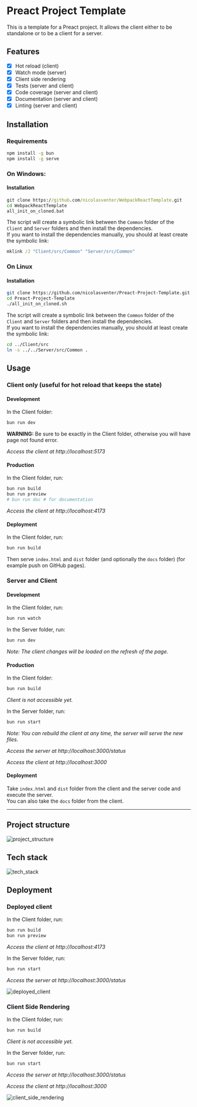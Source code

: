 # Preact Project Template

This is a template for a Preact project. It allows the client either to be standalone or to be a client for a server.

## Features

- [x] Hot reload (client)
- [x] Watch mode (server)
- [x] Client side rendering
- [x] Tests (server and client)
- [x] Code coverage (server and client)
- [x] Documentation (server and client)
- [x] Linting (server and client)

## Installation

### Requirements

```sh
npm install -g bun
npm install -g serve
```

### On Windows:

#### Installation

```bat
git clone https://github.com/nicolasventer/WebpackReactTemplate.git
cd WebpackReactTemplate
all_init_on_cloned.bat
```

The script will create a symbolic link between the `Common` folder of the `Client` and `Server` folders and then install the dependencies.  
If you want to install the dependencies manually, you should at least create the symbolic link:

```bat
mklink /J "Client/src/Common" "Server/src/Common"
```

### On Linux

#### Installation

```sh
git clone https://github.com/nicolasventer/Preact-Project-Template.git
cd Preact-Project-Template
./all_init_on_cloned.sh
```

The script will create a symbolic link between the `Common` folder of the `Client` and `Server` folders and then install the dependencies.  
If you want to install the dependencies manually, you should at least create the symbolic link:

```sh
cd ../Client/src
ln -s ../../Server/src/Common .
```

## Usage

### Client only (useful for hot reload that keeps the state)

#### Development

In the Client folder:

```sh
bun run dev
```

**WARNING:** Be sure to be exactly in the Client folder, otherwise you will have page not found error.

*Access the client at http://localhost:5173*

#### Production

In the Client folder, run:

```sh
bun run build
bun run preview
# bun run doc # for documentation
```

*Access the client at http://localhost:4173*

#### Deployment

In the Client folder, run:

```sh
bun run build
```

Then serve `index.html` and `dist` folder (and optionally the `docs` folder) (for example push on GitHub pages).

### Server and Client

#### Development

In the Client folder, run:

```sh
bun run watch
```

In the Server folder, run:

```sh
bun run dev
```

*Note: The client changes will be loaded on the refresh of the page.*

#### Production

In the Client folder:

```sh
bun run build
```

*Client is not accessible yet.*

In the Server folder, run:

```sh
bun run start
```

*Note: You can rebuild the client at any time, the server will serve the new files.*

*Access the server at http://localhost:3000/status*

*Access the client at http://localhost:3000*

#### Deployment

Take `index.html` and `dist` folder from the client and the server code and execute the server.  
You can also take the `docs` folder from the client.

-----

## Project structure

![project_structure](misc/d2/project_structure.png)

## Tech stack

![tech_stack](misc/d2/tech_stack.png)

## Deployment

### Deployed client

In the Client folder, run:

```sh
bun run build
bun run preview
```

*Access the client at http://localhost:4173*

In the Server folder, run:

```sh
bun run start
```

*Access the server at http://localhost:3000/status*

![deployed_client](misc/d2/deployed_client.png)

### Client Side Rendering

In the Client folder, run:

```sh
bun run build
```

*Client is not accessible yet.*

In the Server folder, run:

```sh
bun run start
```

*Access the server at http://localhost:3000/status*

*Access the client at http://localhost:3000*

![client_side_rendering](misc/d2/client_side_rendering.png)
